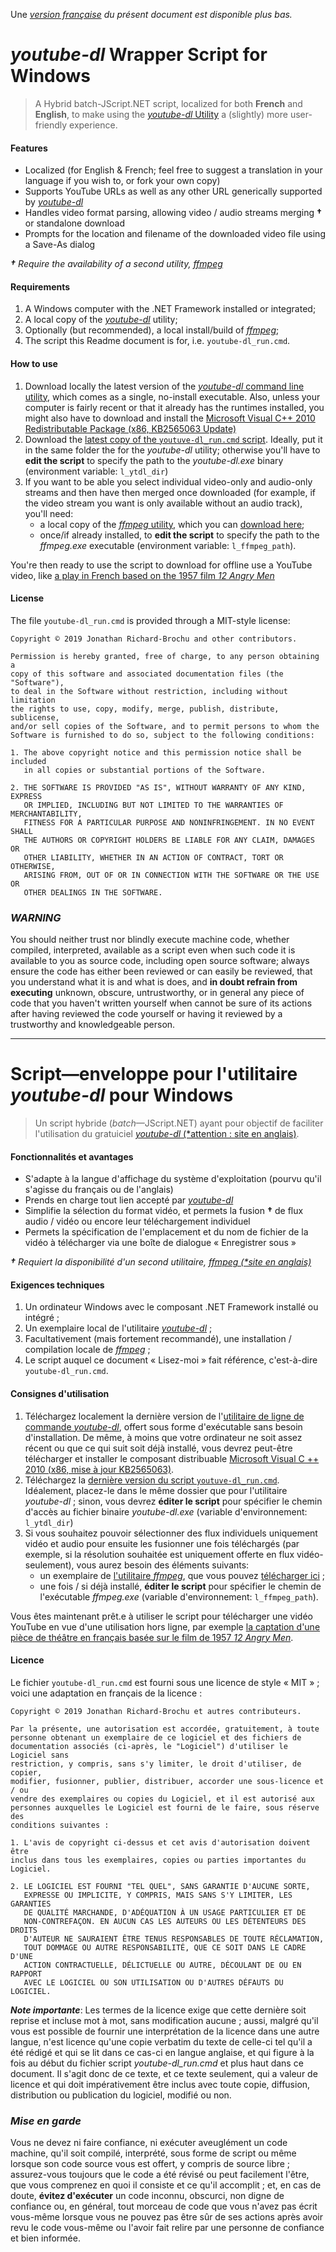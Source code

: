 ﻿Une _[version française](#franzosisch) du présent document est disponible plus bas._

# _youtube-dl_ Wrapper Script for Windows

> A Hybrid batch-JScript.NET script, localized for both **French** and **English**, to make using the [_youtube-dl_ Utility](https://ytdl-org.github.io/youtube-dl/index.html) a (slightly) more user-friendly experience.

#### Features

- Localized (for English & French; feel free to suggest a translation in your language if you wish to, or fork your own copy) 
- Supports YouTube URLs as well as any other URL generically supported by [_youtube-dl_](https://ytdl-org.github.io/youtube-dl/index.html)
- Handles video format parsing, allowing video / audio streams merging **†** or standalone download
- Prompts for the location and filename of the downloaded video file using a Save-As dialog

_**†** Require the availability of a second utility, [ffmpeg](https://ffmpeg.org)_

#### Requirements

1. A Windows computer with the .NET Framework installed or integrated;
2. A local copy of the [_youtube-dl_](https://ytdl-org.github.io/youtube-dl/index.html) utility;
3. Optionally (but recommended), a local install/build of [_ffmpeg_](https://ffmpeg.org);
4. The script this Readme document is for, i.e. `youtube-dl_run.cmd`.

#### How to use

1. Download locally the latest version of the [_youtube-dl_ command line utility](https://ytdl-org.github.io/youtube-dl/download.html), which comes as a single, no-install executable.
   Also, unless your computer is fairly recent or that it already has the runtimes installed, you might also have to download and install the [Microsoft Visual C++ 2010 Redistributable Package (x86, KB2565063 Update)](http://www.microsoft.com/en-us/download/details.aspx?id=26999)
2. Download the [latest copy of the `youtuve-dl_run.cmd` script](https://github.com/johnwait/youtube-dl_wrapper_script/blob/master/youtube-dl_run.cmd). Ideally, put it in the same folder the for the _youtube-dl_ utility; otherwise you'll have to **edit the script** to specify the path to the _youtube-dl.exe_ binary (environment variable: `l_ytdl_dir`)
3. If you want to be able you select individual video-only and audio-only streams and then have then merged once downloaded (for example, if the video stream you want is only available without an audio track), you'll need:
   - a local copy of the [_ffmpeg_ utility](https://ffmpeg.org), which you can [download here](https://ffmpeg.org/download.html#build-windows);
   - once/if already installed, to **edit the script** to specify the path to the _ffmpeg.exe_ executable (environment variable: `l_ffmpeg_path`).

You're then ready to use the script to download for offline use a YouTube video, like [a play in French based on the 1957 film _12 Angry Men_](https://www.youtube.com/watch?v=B5EwCHMGIz8)

#### License

The file `youtube-dl_run.cmd` is provided through a MIT-style license:

```
Copyright © 2019 Jonathan Richard-Brochu and other contributors.

Permission is hereby granted, free of charge, to any person obtaining a 
copy of this software and associated documentation files (the "Software"), 
to deal in the Software without restriction, including without limitation 
the rights to use, copy, modify, merge, publish, distribute, sublicense, 
and/or sell copies of the Software, and to permit persons to whom the 
Software is furnished to do so, subject to the following conditions:

1. The above copyright notice and this permission notice shall be included 
   in all copies or substantial portions of the Software.

2. THE SOFTWARE IS PROVIDED "AS IS", WITHOUT WARRANTY OF ANY KIND, EXPRESS 
   OR IMPLIED, INCLUDING BUT NOT LIMITED TO THE WARRANTIES OF MERCHANTABILITY, 
   FITNESS FOR A PARTICULAR PURPOSE AND NONINFRINGEMENT. IN NO EVENT SHALL 
   THE AUTHORS OR COPYRIGHT HOLDERS BE LIABLE FOR ANY CLAIM, DAMAGES OR 
   OTHER LIABILITY, WHETHER IN AN ACTION OF CONTRACT, TORT OR OTHERWISE, 
   ARISING FROM, OUT OF OR IN CONNECTION WITH THE SOFTWARE OR THE USE OR 
   OTHER DEALINGS IN THE SOFTWARE.
```

### *WARNING*

You should neither trust nor blindly execute machine code, whether compiled, interpreted, available as a script even when such code it is available to you as source code, including open source software; always ensure the code has either been reviewed or can easily be reviewed, that you understand what it is and what is does, and **in doubt refrain from executing** unknown, obscure, untrustworthy, or in general any piece of code that you haven't written yourself when cannot be sure of its actions after having reviewed the code yourself or having it reviewed by a trustworthy and knowledgeable person.

---

<a name="franzosisch"></a>
# Script—enveloppe pour l'utilitaire _youtube-dl_ pour Windows

> Un script hybride (_batch_—JScript.NET) ayant pour objectif de faciliter l'utilisation du gratuiciel [_youtube-dl_ (*attention : site en anglais)](https://ytdl-org.github.io/youtube-dl/index.html).

#### Fonctionnalités et avantages

- S'adapte à la langue d'affichage du système d'exploitation (pourvu qu'il s'agisse du français ou de l'anglais)
- Prends en charge tout lien accepté par [_youtube-dl_](https://ytdl-org.github.io/youtube-dl/index.html)
- Simplifie la sélection du format vidéo, et permets la fusion **†** de flux audio / vidéo ou encore leur téléchargement individuel
- Permets la spécification de l'emplacement et du nom de fichier de la vidéo à télécharger via une boîte de dialogue « Enregistrer sous »

_**†** Requiert la disponibilité d'un second utilitaire, [ffmpeg (*site en anglais)](https://ffmpeg.org)_

#### Exigences techniques

1. Un ordinateur Windows avec le composant .NET Framework installé ou intégré ;
2. Un exemplaire local de l'utilitaire [_youtube-dl_](https://ytdl-org.github.io/youtube-dl/index.html) ;
3. Facultativement (mais fortement recommandé), une installation / compilation locale de [_ffmpeg_](https://ffmpeg.org) ;
4. Le script auquel ce document « Lisez-moi » fait référence, c'est-à-dire `youtube-dl_run.cmd`.

#### Consignes d'utilisation

1. Téléchargez localement la dernière version de l'[utilitaire de ligne de commande _youtube-dl_](https://ytdl-org.github.io/youtube-dl/download.html), offert sous forme d'exécutable sans besoin d'installation. De même, à moins que votre ordinateur ne soit assez récent ou que ce qui suit soit déjà installé, vous devrez peut-être télécharger et installer le composant distribuable [Microsoft Visual C ++ 2010 (x86, mise à jour KB2565063)](http://www.microsoft.com/en-us/download/details.aspx?id=26999).
2. Téléchargez la [dernière version du script `youtuve-dl_run.cmd`](https://github.com/johnwait/youtube-dl_wrapper_script/blob/master/youtube-dl_run.cmd). Idéalement, placez-le dans le même dossier que pour l'utilitaire _youtube-dl_ ; sinon, vous devrez **éditer le script** pour spécifier le chemin d'accès au fichier binaire _youtube-dl.exe_ (variable d'environnement: `l_ytdl_dir`)
3. Si vous souhaitez pouvoir sélectionner des flux individuels uniquement vidéo et audio pour ensuite les fusionner une fois téléchargés (par exemple, si la résolution souhaitée est uniquement offerte en flux vidéo-seulement), vous aurez besoin des éléments suivants:
   - un exemplaire de [l'utilitaire _ffmpeg_](https://ffmpeg.org), que vous pouvez [télécharger ici](https://ffmpeg.org/download.html#build-windows) ;
   - une fois / si déjà installé, **éditer le script** pour spécifier le chemin de l'exécutable _ffmpeg.exe_ (variable d'environnement: `l_ffmpeg_path`).

Vous êtes maintenant prêt.e à utiliser le script pour télécharger une vidéo YouTube en vue d'une utilisation hors ligne, par exemple [la captation d'une pièce de théâtre en français basée sur le film de 1957 _12 Angry Men_](https://www.youtube.com/watch?v=B5EwCHMGIz8).

#### Licence

Le fichier `youtube-dl_run.cmd` est fourni sous une licence de style « MIT » ; voici une adaptation en français de la licence :

```
Copyright © 2019 Jonathan Richard-Brochu et autres contributeurs.

Par la présente, une autorisation est accordée, gratuitement, à toute 
personne obtenant un exemplaire de ce logiciel et des fichiers de 
documentation associés (ci-après, le "Logiciel") d'utiliser le Logiciel sans 
restriction, y compris, sans s'y limiter, le droit d'utiliser, de copier, 
modifier, fusionner, publier, distribuer, accorder une sous-licence et / ou 
vendre des exemplaires ou copies du Logiciel, et il est autorisé aux 
personnes auxquelles le Logiciel est fourni de le faire, sous réserve des 
conditions suivantes :

1. L'avis de copyright ci-dessus et cet avis d'autorisation doivent être 
inclus dans tous les exemplaires, copies ou parties importantes du Logiciel.

2. LE LOGICIEL EST FOURNI "TEL QUEL", SANS GARANTIE D'AUCUNE SORTE, 
   EXPRESSE OU IMPLICITE, Y COMPRIS, MAIS SANS S'Y LIMITER, LES GARANTIES 
   DE QUALITÉ MARCHANDE, D'ADÉQUATION À UN USAGE PARTICULIER ET DE 
   NON-CONTREFAÇON. EN AUCUN CAS LES AUTEURS OU LES DÉTENTEURS DES DROITS 
   D'AUTEUR NE SAURAIENT ÊTRE TENUS RESPONSABLES DE TOUTE RÉCLAMATION, 
   TOUT DOMMAGE OU AUTRE RESPONSABILITÉ, QUE CE SOIT DANS LE CADRE D'UNE 
   ACTION CONTRACTUELLE, DÉLICTUELLE OU AUTRE, DÉCOULANT DE OU EN RAPPORT 
   AVEC LE LOGICIEL OU SON UTILISATION OU D'AUTRES DÉFAUTS DU LOGICIEL.
```

**_Note importante_**: Les termes de la licence exige que cette dernière soit reprise et incluse mot à mot, sans modification aucune ; aussi, malgré qu'il vous est possible de fournir une interprétation de la licence dans une autre langue, n'est licence qu'une copie verbatim du texte de celle-ci tel qu'il a été rédigé et qui se lit dans ce cas-ci en langue anglaise, et qui figure à la fois au début du fichier script _youtube-dl\_run.cmd_ et plus haut dans ce document. Il s'agit donc de ce texte, et ce texte seulement, qui a valeur de licence et qui doit impérativement être inclus avec toute copie, diffusion, distribution ou publication du logiciel, modifié ou non.

### *Mise en garde*

Vous ne devez ni faire confiance, ni exécuter aveuglément un code machine, qu'il soit compilé, interprété, sous forme de script ou même lorsque son code source vous est offert, y compris de source libre ; assurez-vous toujours que le code a été révisé ou peut facilement l'être, que vous comprenez en quoi il consiste et ce qu'il accomplit ; et, en cas de doute, **évitez d'exécuter** un code inconnu, obscurci, non digne de confiance ou, en général, tout morceau de code que vous n'avez pas écrit vous-même lorsque vous ne pouvez pas être sûr de ses actions après avoir revu le code vous-même ou l'avoir fait relire par une personne de confiance et bien informée.
